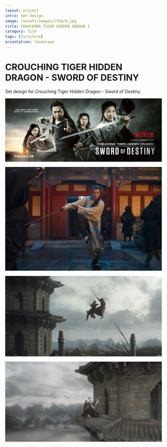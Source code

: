 ```yaml
---
layout: project
intro: Set design.  
image: /assets/images/cthd/4.jpg
title: CROUCHING TIGER HIDDEN DRAGON 2
category: film
tags: [furniture]
orientation: landscape
---
```


# CROUCHING TIGER HIDDEN DRAGON - SWORD OF DESTINY

Set design for Crouching Tiger Hidden Dragon - Sword of Destiny. <br>

![](/assets/images/cthd/5.jpg)

![](/assets/images/cthd/1.jpg)

![](/assets/images/cthd/3.jpg)

![](/assets/images/cthd/4.jpg)